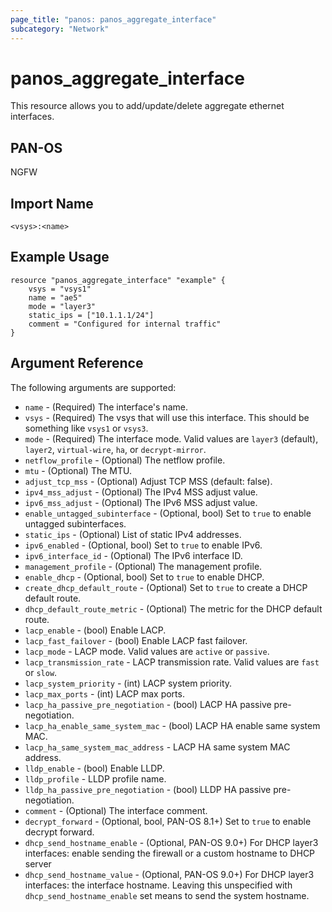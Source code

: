 ```yaml
---
page_title: "panos: panos_aggregate_interface"
subcategory: "Network"
---
```


# panos_aggregate_interface

This resource allows you to add/update/delete aggregate ethernet interfaces.


## PAN-OS

NGFW


## Import Name

```
<vsys>:<name>
```


## Example Usage

```hcl
resource "panos_aggregate_interface" "example" {
    vsys = "vsys1"
    name = "ae5"
    mode = "layer3"
    static_ips = ["10.1.1.1/24"]
    comment = "Configured for internal traffic"
}
```

## Argument Reference

The following arguments are supported:

* `name` - (Required) The interface's name.
* `vsys` - (Required) The vsys that will use this interface.  This should be
  something like `vsys1` or `vsys3`.
* `mode` - (Required) The interface mode.  Valid values are `layer3` (default),
  `layer2`, `virtual-wire`, `ha`, or `decrypt-mirror`.
* `netflow_profile` - (Optional) The netflow profile.
* `mtu` - (Optional) The MTU.
* `adjust_tcp_mss` - (Optional) Adjust TCP MSS (default: false).
* `ipv4_mss_adjust` - (Optional) The IPv4 MSS adjust value.
* `ipv6_mss_adjust` - (Optional) The IPv6 MSS adjust value.
* `enable_untagged_subinterface` - (Optional, bool) Set to `true` to enable
  untagged subinterfaces.
* `static_ips` - (Optional) List of static IPv4 addresses.
* `ipv6_enabled` - (Optional, bool) Set to `true` to enable IPv6.
* `ipv6_interface_id` - (Optional) The IPv6 interface ID.
* `management_profile` - (Optional) The management profile.
* `enable_dhcp` - (Optional, bool) Set to `true` to enable DHCP.
* `create_dhcp_default_route` - (Optional) Set to `true` to create a DHCP
  default route.
* `dhcp_default_route_metric` - (Optional) The metric for the DHCP default
  route.
* `lacp_enable` - (bool) Enable LACP.
* `lacp_fast_failover` - (bool) Enable LACP fast failover.
* `lacp_mode` - LACP mode.  Valid values are `active` or `passive`.
* `lacp_transmission_rate` - LACP transmission rate.  Valid values are `fast` or `slow`.
* `lacp_system_priority` - (int) LACP system priority.
* `lacp_max_ports` - (int) LACP max ports.
* `lacp_ha_passive_pre_negotiation` - (bool) LACP HA passive pre-negotiation.
* `lacp_ha_enable_same_system_mac` - (bool) LACP HA enable same system MAC.
* `lacp_ha_same_system_mac_address` - LACP HA same system MAC address.
* `lldp_enable` - (bool) Enable LLDP.
* `lldp_profile` - LLDP profile name.
* `lldp_ha_passive_pre_negotiation` - (bool) LLDP HA passive pre-negotiation.
* `comment` - (Optional) The interface comment.
* `decrypt_forward` - (Optional, bool, PAN-OS 8.1+) Set to `true` to enable decrypt forward.
* `dhcp_send_hostname_enable` - (Optional, PAN-OS 9.0+) For DHCP layer3 interfaces:
  enable sending the firewall or a custom hostname to DHCP server
* `dhcp_send_hostname_value` - (Optional, PAN-OS 9.0+) For DHCP layer3 interfaces:
  the interface hostname.  Leaving this unspecified with `dhcp_send_hostname_enable`
  set means to send the system hostname.
